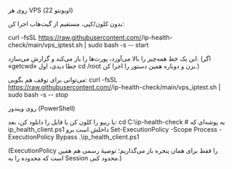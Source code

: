 روی هر VPS (اوبونتو 22)

بدون کلون/کپی، مستقیم از گیت‌هاب اجرا کن:

curl -fsSL https://raw.githubusercontent.com/<username>/ip-health-check/main/vps_iptest.sh | sudo bash -s -- start


این یک خط همه‌چیز را بالا می‌آورد، پورت‌ها را باز می‌کند و گزارش می‌سازد. (اگر «getcwd» خطا دیدی، اول cd /root بزن و دوباره همین دستور را اجرا کن.)

می‌توانی برای توقف هم بگویی:
curl -fsSL https://raw.githubusercontent.com/<username>/ip-health-check/main/vps_iptest.sh | sudo bash -s -- stop

روی ویندوز (PowerShell)

یا ریپو را کلون کن یا فایل را دانلود کن، بعد:
cd C:\ip-health-check   # به پوشه‌ای که ip_health_client.ps1 داخلش است برو
Set-ExecutionPolicy -Scope Process -ExecutionPolicy Bypass
.\ip_health_client.ps1

(ExecutionPolicy را فقط برای همان پنجره باز می‌گذاریم؛ توصیهٔ رسمی هم همین است که محدوده را به Session محدود کنی.)
